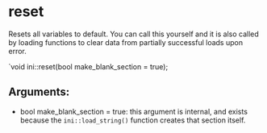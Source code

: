 # reset
Resets all variables to default. You can call this yourself and it is also called by loading functions to clear data from partially successful loads upon error.

`void ini::reset(bool make_blank_section = true);

## Arguments:
* bool make_blank_section = true: this argument is internal, and exists because the `ini::load_string()` function creates that section itself.
